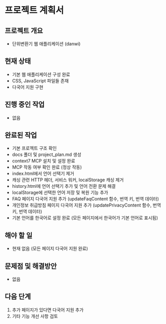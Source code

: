 # 프로젝트 계획서

## 프로젝트 개요
- 단위변환기 웹 애플리케이션 (danwi)

## 현재 상태
- 기본 웹 애플리케이션 구성 완료
- CSS, JavaScript 파일들 존재
- 다국어 지원 구현

## 진행 중인 작업
- 없음

## 완료된 작업
- 기본 프로젝트 구조 확인
- docs 폴더 및 project_plan.md 생성
- context7 MCP 설치 및 설정 완료
- MCP 작동 여부 확인 완료 (정상 작동)
- index.html에서 언어 선택기 제거
- 캐싱 관련 HTTP 헤더, 서비스 워커, localStorage 캐싱 제거
- history.html에 언어 선택기 추가 및 언어 전환 문제 해결
- localStorage에 선택한 언어 저장 및 복원 기능 추가
- FAQ 페이지 다국어 지원 추가 (updateFaqContent 함수, 번역 키, 번역 데이터)
- 개인정보 취급방침 페이지 다국어 지원 추가 (updatePrivacyContent 함수, 번역 키, 번역 데이터)
- 기본 언어를 한국어로 설정 완료 (모든 페이지에서 한국어가 기본 언어로 표시됨)

## 해야 할 일
- 현재 없음 (모든 페이지 다국어 지원 완료)

## 문제점 및 해결방안
- 없음

## 다음 단계
1. 추가 페이지가 있다면 다국어 지원 추가
2. 기타 기능 개선 사항 검토